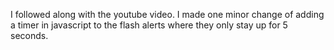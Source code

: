 I followed along with the youtube video.
I made one minor change of adding a timer in javascript to the flash alerts where they only stay up for 5 seconds.
